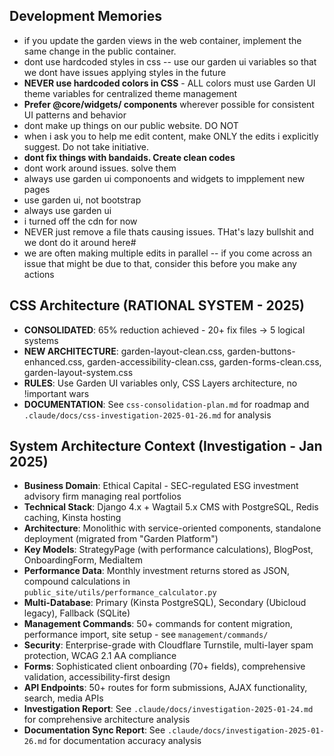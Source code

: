 ## Development Memories
- if you update the garden views in the web container, implement the same change in the public container.
- dont use hardcoded styles in css -- use our garden ui variables so that we dont have issues applying styles in the future
- **NEVER use hardcoded colors in CSS** - ALL colors must use Garden UI theme variables for centralized theme management
- **Prefer @core/widgets/ components** wherever possible for consistent UI patterns and behavior
- dont make up things on our public website. DO NOT
- when i ask you to help me edit content, make ONLY the edits i explicitly suggest. Do not take initiative.
- **dont fix things with bandaids. Create clean codes**
- dont work around issues. solve them
- always use garden ui componoents and widgets to impplement new pages
- use garden ui, not bootstrap
- always use garden ui
- i turned off the cdn for now
- NEVER just remove a file thats causing issues. THat's lazy bullshit and we dont do it around here#
- we are often making multiple edits in parallel -- if you come across an issue that might be due to that, consider this before you make any actions

## CSS Architecture (RATIONAL SYSTEM - 2025)
- **CONSOLIDATED**: 65% reduction achieved - 20+ fix files → 5 logical systems
- **NEW ARCHITECTURE**: garden-layout-clean.css, garden-buttons-enhanced.css, garden-accessibility-clean.css, garden-forms-clean.css, garden-layout-system.css
- **RULES**: Use Garden UI variables only, CSS Layers architecture, no !important wars
- **DOCUMENTATION**: See `css-consolidation-plan.md` for roadmap and `.claude/docs/css-investigation-2025-01-26.md` for analysis

## System Architecture Context (Investigation - Jan 2025)
- **Business Domain**: Ethical Capital - SEC-regulated ESG investment advisory firm managing real portfolios
- **Technical Stack**: Django 4.x + Wagtail 5.x CMS with PostgreSQL, Redis caching, Kinsta hosting
- **Architecture**: Monolithic with service-oriented components, standalone deployment (migrated from "Garden Platform")
- **Key Models**: StrategyPage (with performance calculations), BlogPost, OnboardingForm, MediaItem
- **Performance Data**: Monthly investment returns stored as JSON, compound calculations in `public_site/utils/performance_calculator.py`
- **Multi-Database**: Primary (Kinsta PostgreSQL), Secondary (Ubicloud legacy), Fallback (SQLite)
- **Management Commands**: 50+ commands for content migration, performance import, site setup - see `management/commands/`
- **Security**: Enterprise-grade with Cloudflare Turnstile, multi-layer spam protection, WCAG 2.1 AA compliance
- **Forms**: Sophisticated client onboarding (70+ fields), comprehensive validation, accessibility-first design
- **API Endpoints**: 50+ routes for form submissions, AJAX functionality, search, media APIs
- **Investigation Report**: See `.claude/docs/investigation-2025-01-24.md` for comprehensive architecture analysis
- **Documentation Sync Report**: See `.claude/docs/investigation-2025-01-26.md` for documentation accuracy analysis
